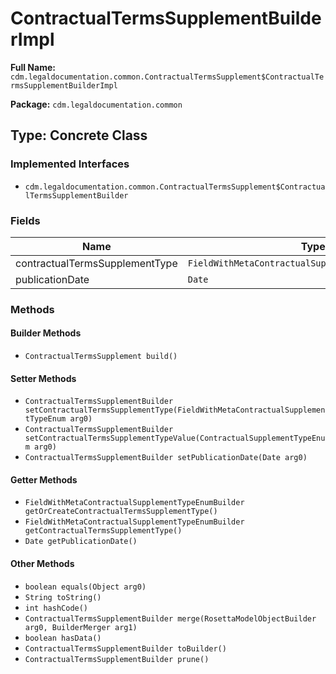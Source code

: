 # ContractualTermsSupplementBuilderImpl

**Full Name:** `cdm.legaldocumentation.common.ContractualTermsSupplement$ContractualTermsSupplementBuilderImpl`

**Package:** `cdm.legaldocumentation.common`

## Type: Concrete Class

### Implemented Interfaces

- `cdm.legaldocumentation.common.ContractualTermsSupplement$ContractualTermsSupplementBuilder`

### Fields

| Name | Type | Description |
|------|------|-------------|
| contractualTermsSupplementType | `FieldWithMetaContractualSupplementTypeEnumBuilder` |  |
| publicationDate | `Date` |  |

### Methods

#### Builder Methods

- `ContractualTermsSupplement build()`

#### Setter Methods

- `ContractualTermsSupplementBuilder setContractualTermsSupplementType(FieldWithMetaContractualSupplementTypeEnum arg0)`
- `ContractualTermsSupplementBuilder setContractualTermsSupplementTypeValue(ContractualSupplementTypeEnum arg0)`
- `ContractualTermsSupplementBuilder setPublicationDate(Date arg0)`

#### Getter Methods

- `FieldWithMetaContractualSupplementTypeEnumBuilder getOrCreateContractualTermsSupplementType()`
- `FieldWithMetaContractualSupplementTypeEnumBuilder getContractualTermsSupplementType()`
- `Date getPublicationDate()`

#### Other Methods

- `boolean equals(Object arg0)`
- `String toString()`
- `int hashCode()`
- `ContractualTermsSupplementBuilder merge(RosettaModelObjectBuilder arg0, BuilderMerger arg1)`
- `boolean hasData()`
- `ContractualTermsSupplementBuilder toBuilder()`
- `ContractualTermsSupplementBuilder prune()`


